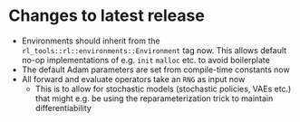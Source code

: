 # Changes to latest release

- Environments should inherit from the `rl_tools::rl::environments::Environment` tag now. This allows default no-op implementations of e.g. `init` `malloc` etc. to avoid boilerplate
- The default Adam parameters are set from compile-time constants now
- All forward and evaluate operators take an `RNG` as input now
  - This is to allow for stochastic models (stochastic policies, VAEs etc.) that might e.g. be using the reparameterization trick to maintain differentiability